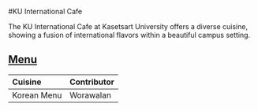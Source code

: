 #KU International Cafe

The KU International Cafe at Kasetsart University offers a diverse cuisine, showing a fusion of international flavors within a beautiful campus setting.

## [Menu](menu.md)

| Cuisine     | Contributor |
|:------------|-------------|
| Korean Menu | Worawalan   |
